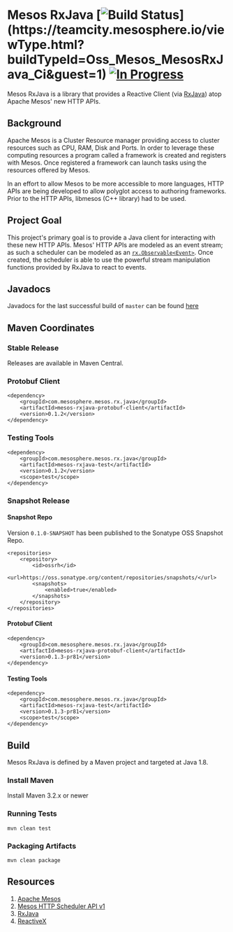 Mesos RxJava [![Build Status](https://teamcity.mesosphere.io/guestAuth/app/rest/builds/buildType:(id:Oss_Mesos_MesosRxJava_Ci)/statusIcon)](https://teamcity.mesosphere.io/viewType.html?buildTypeId=Oss_Mesos_MesosRxJava_Ci&guest=1) [![In Progress](https://badge.waffle.io/mesosphere/mesos-rxjava.png?label=in+progress&title=In+Progress)](https://waffle.io/mesosphere/mesos-rxjava)
============

Mesos RxJava is a library that provides a Reactive Client (via [RxJava](https://github.com/ReactiveX/RxJava)) atop
Apache Mesos' new HTTP APIs.

## Background

Apache Mesos is a Cluster Resource manager providing access to cluster resources such as CPU, RAM, Disk and Ports.
In order to leverage these computing resources a program called a framework is created and registers with Mesos. Once
registered a framework can launch tasks using the resources offered by Mesos.

In an effort to allow Mesos to be more accessible to more languages, HTTP APIs are being developed to allow polyglot
access to authoring frameworks. Prior to the HTTP APIs, libmesos (C++ library) had to be used.


## Project Goal

This project's primary goal is to provide a Java client for interacting with these new HTTP APIs. Mesos' HTTP APIs
are modeled as an event stream; as such a scheduler can be modeled as an
[`rx.Observable<Event>`](http://reactivex.io/RxJava/javadoc/index.html?rx/Observable.html). Once created, the scheduler
is able to use the powerful stream manipulation functions provided by RxJava to react to events.

## Javadocs

Javadocs for the last successful build of `master` can be found [here](https://teamcity.mesosphere.io/guestAuth/repository/download/Oss_Mesos_MesosRxJava_Javadoc/lastSuccessful/javadoc.zip%21/index.html)


## Maven Coordinates

### Stable Release

Releases are available in Maven Central.

### Protobuf Client

```
<dependency>
    <groupId>com.mesosphere.mesos.rx.java</groupId>
    <artifactId>mesos-rxjava-protobuf-client</artifactId>
    <version>0.1.2</version>
</dependency>
```

### Testing Tools

```
<dependency>
    <groupId>com.mesosphere.mesos.rx.java</groupId>
    <artifactId>mesos-rxjava-test</artifactId>
    <version>0.1.2</version>
    <scope>test</scope>
</dependency>
```


### Snapshot Release

#### Snapshot Repo

Version `0.1.0-SNAPSHOT` has been published to the Sonatype OSS Snapshot Repo.
```
<repositories>
    <repository>
        <id>ossrh</id>
        <url>https://oss.sonatype.org/content/repositories/snapshots/</url>
        <snapshots>
            <enabled>true</enabled>
        </snapshots>
    </repository>
</repositories>
```

#### Protobuf Client

```
<dependency>
    <groupId>com.mesosphere.mesos.rx.java</groupId>
    <artifactId>mesos-rxjava-protobuf-client</artifactId>
    <version>0.1.3-pr81</version>
</dependency>
```

#### Testing Tools

```
<dependency>
    <groupId>com.mesosphere.mesos.rx.java</groupId>
    <artifactId>mesos-rxjava-test</artifactId>
    <version>0.1.3-pr81</version>
    <scope>test</scope>
</dependency>
```

## Build

Mesos RxJava is defined by a Maven project and targeted at Java 1.8.

### Install Maven

Install Maven 3.2.x or newer

### Running Tests

```
mvn clean test
```

### Packaging Artifacts

```
mvn clean package
```


## Resources

1. [Apache Mesos](http://mesos.apache.org/)
1. [Mesos HTTP Scheduler API v1](https://github.com/apache/mesos/blob/master/docs/scheduler-http-api.md)
2. [RxJava](https://github.com/ReactiveX/RxJava)
3. [ReactiveX](http://reactivex.io/)
